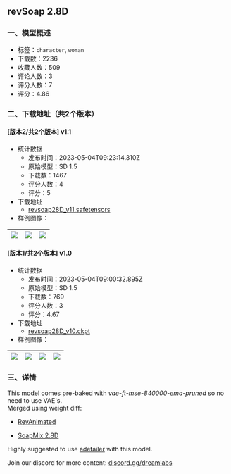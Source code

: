 ## revSoap 2.8D
### 一、模型概述

- 标签：`character`, `woman`
- 下载数：2236
- 收藏人数：509
- 评论人数：3
- 评分人数：7
- 评分：4.86

### 二、下载地址（共2个版本）

#### [版本2/共2个版本] v1.1

- 统计数据
  - 发布时间：2023-05-04T09:23:14.310Z
  - 原始模型：SD 1.5
  - 下载数：1467
  - 评分人数：4
  - 评分：5
- 下载地址
  - [revsoap28D_v11.safetensors](https://civitai.com/api/download/models/62059)
- 样例图像：

| <img src="https://image.civitai.com/xG1nkqKTMzGDvpLrqFT7WA/8f35d5c3-1e76-4534-8756-b13bd938b4dc/width=450/681691.jpeg" /> | <img src="https://image.civitai.com/xG1nkqKTMzGDvpLrqFT7WA/64f2dc32-cc99-4148-96c8-ebc93caaa77a/width=450/682138.jpeg" /> | <img src="https://image.civitai.com/xG1nkqKTMzGDvpLrqFT7WA/81baddd6-3465-4e90-83a7-3bc9caf7f084/width=450/681692.jpeg" /> |
| ---- | ---- | ---- |

#### [版本1/共2个版本] v1.0

- 统计数据
  - 发布时间：2023-05-04T09:00:32.895Z
  - 原始模型：SD 1.5
  - 下载数：769
  - 评分人数：3
  - 评分：4.67
- 下载地址
  - [revsoap28D_v10.ckpt](https://civitai.com/api/download/models/53473)
- 样例图像：

| <img src="https://image.civitai.com/xG1nkqKTMzGDvpLrqFT7WA/809d685c-75ba-4b7b-c842-2d1da0372600/width=450/579335.jpeg" /> | <img src="https://image.civitai.com/xG1nkqKTMzGDvpLrqFT7WA/0504d642-4e8e-4e93-8306-56295a4dc700/width=450/578078.jpeg" /> | <img src="https://image.civitai.com/xG1nkqKTMzGDvpLrqFT7WA/ccbbc201-1363-4be8-be6c-ecf0d4548400/width=450/578079.jpeg" /> | <img src="https://image.civitai.com/xG1nkqKTMzGDvpLrqFT7WA/80bd698b-23d6-4872-7c94-6475548bd900/width=450/579362.jpeg" /> |
| ---- | ---- | ---- | ---- |


### 三、详情
<p>This model comes pre-baked with <em>vae-ft-mse-840000-ema-pruned </em>so no need to use VAE's.<br />Merged using weight diff:</p><ul><li><p><a target="_blank" rel="ugc" href="https://civitai.com/models/7371/rev-animated">RevAnimated</a></p></li><li><p><a target="_blank" rel="ugc" href="https://civitai.com/models/29842/soapmix-28d">SoapMix 2.8D</a><br /></p></li></ul><p>Highly suggested to use <a target="_blank" rel="ugc" href="https://github.com/Bing-su/adetailer">adetailer</a> with this model.</p><p>Join our discord for more content: <a target="_blank" rel="ugc" href="http://discord.gg/dreamlabs">discord.gg/dreamlabs</a></p>